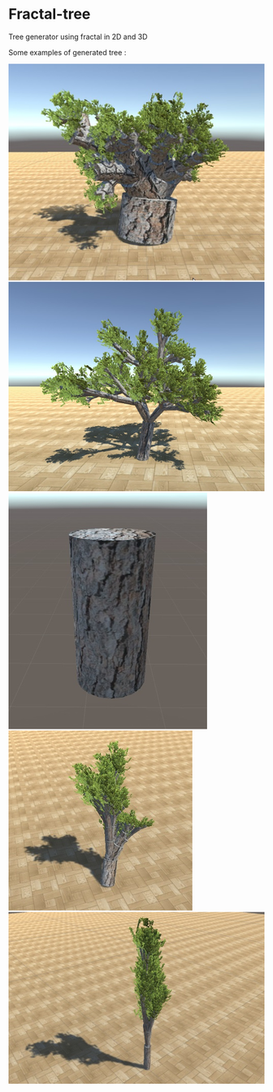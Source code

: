 # Fractal-tree
Tree generator using fractal in 2D and 3D


Some examples of generated tree :

![alt tag](https://raw.githubusercontent.com/dtanguy/fractal-tree/master/img/2.jpg)
![alt tag](https://raw.githubusercontent.com/dtanguy/fractal-tree/master/img/3.jpg)
![alt tag](https://raw.githubusercontent.com/dtanguy/fractal-tree/master/img/4.jpg)
![alt tag](https://raw.githubusercontent.com/dtanguy/fractal-tree/master/img/5.jpg)
![alt tag](https://raw.githubusercontent.com/dtanguy/fractal-tree/master/img/6.jpg)
